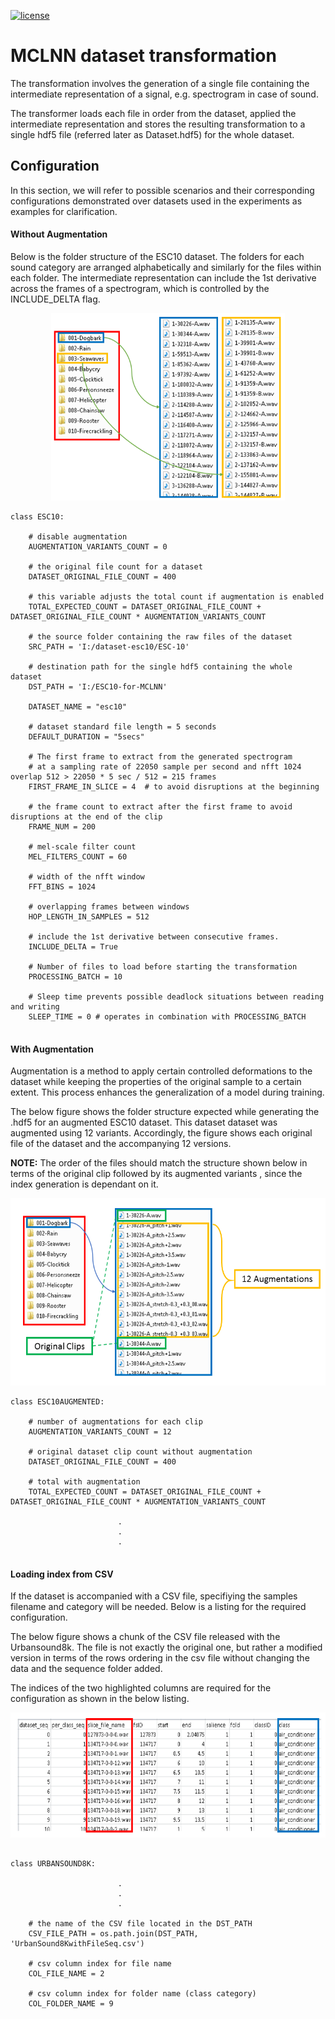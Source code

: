 

[![license](https://img.shields.io/github/license/mashape/apistatus.svg?maxAge=2592000)](https://github.com/fadymedhat/MCLNN/blob/master/LICENSE)

MCLNN dataset transformation
========
The transformation involves the generation of a single file containing the intermediate representation of a signal,
e.g. spectrogram in case of sound. 

The transformer loads each file in order from the dataset, applied the intermediate representation and stores the resulting
transformation to a single hdf5 file (referred later as Dataset.hdf5) for the whole dataset.


## Configuration 

In this section, we will refer to possible scenarios and their corresponding configurations demonstrated over datasets used 
in the experiments as examples for clarification.


#### Without Augmentation  

Below is the folder structure of the ESC10 dataset. The folders for each sound category are arranged alphabetically
 and similarly for the files within each folder. The intermediate representation can include the 1st derivative 
 across the frames of a spectrogram, which is controlled by the INCLUDE_DELTA flag.
 
 
<p align='center'><img height="300"  src='imgs/esc10folderstructure.png'/></p>


```
class ESC10:
    
    # disable augmentation
    AUGMENTATION_VARIANTS_COUNT = 0
    
    # the original file count for a dataset
    DATASET_ORIGINAL_FILE_COUNT = 400
    
    # this variable adjusts the total count if augmentation is enabled
    TOTAL_EXPECTED_COUNT = DATASET_ORIGINAL_FILE_COUNT + DATASET_ORIGINAL_FILE_COUNT * AUGMENTATION_VARIANTS_COUNT
    
    # the source folder containing the raw files of the dataset
    SRC_PATH = 'I:/dataset-esc10/ESC-10'
    
    # destination path for the single hdf5 containing the whole dataset
    DST_PATH = 'I:/ESC10-for-MCLNN'

    DATASET_NAME = "esc10"
    
    # dataset standard file length = 5 seconds
    DEFAULT_DURATION = "5secs"
    
    # The first frame to extract from the generated spectrogram 
    # at a sampling rate of 22050 sample per second and nfft 1024 overlap 512 > 22050 * 5 sec / 512 = 215 frames
    FIRST_FRAME_IN_SLICE = 4  # to avoid disruptions at the beginning
    
    # the frame count to extract after the first frame to avoid disruptions at the end of the clip
    FRAME_NUM = 200  
   
    # mel-scale filter count
    MEL_FILTERS_COUNT = 60
    
    # width of the nfft window
    FFT_BINS = 1024
    
    # overlapping frames between windows 
    HOP_LENGTH_IN_SAMPLES = 512
    
    # include the 1st derivative between consecutive frames.
    INCLUDE_DELTA = True

    # Number of files to load before starting the transformation
    PROCESSING_BATCH = 10
    
    # Sleep time prevents possible deadlock situations between reading and writing 
    SLEEP_TIME = 0 # operates in combination with PROCESSING_BATCH
      
```


#### With Augmentation 

Augmentation is a method to apply certain controlled deformations to the dataset while keeping the properties of the 
original sample to a certain extent. This process enhances the generalization of a model during training. 

The below figure shows the folder structure expected while generating the .hdf5 for an augmented ESC10 dataset.
This dataset dataset was augmented using 12 variants. Accordingly, the figure shows each original file of the dataset 
and the accompanying 12 versions.

__NOTE:__
The order of the files should match the structure shown below in terms of the original clip followed by its augmented variants
, since the index generation is dependant on it.
 
 <p align='center'><img height="300"  src='imgs/esc10folderstructureaugmented.png'/></p>




```    
class ESC10AUGMENTED:

    # number of augmentations for each clip
    AUGMENTATION_VARIANTS_COUNT = 12
    
    # original dataset clip count without augmentation
    DATASET_ORIGINAL_FILE_COUNT = 400
    
    # total with augmentation 
    TOTAL_EXPECTED_COUNT = DATASET_ORIGINAL_FILE_COUNT + DATASET_ORIGINAL_FILE_COUNT * AUGMENTATION_VARIANTS_COUNT
      
                        .
                        .
                        .
   
```    
    
    
#### Loading index from CSV

If the dataset is accompanied with a CSV file, specifiying the samples filename and category will be needed. Below is a listing for the 
 required configuration.
 
 The below figure shows a chunk of the CSV file released with the Urbansound8k. The file is not exactly the original one,
 but rather a modified version in terms of the rows ordering in the csv file without changing the data and the sequence 
 folder added.
 
 The indices of the two highlighted columns are required for the configuration as shown in the below listing. 
 
<p align='center'><img height='200' src='imgs/urbansound8kcsv.png'/></p>
 
 
```

class URBANSOUND8K:
  
                        .
                        .
                        .
                        
    # the name of the CSV file located in the DST_PATH
    CSV_FILE_PATH = os.path.join(DST_PATH, 'UrbanSound8KwithFileSeq.csv')
    
    # csv column index for file name
    COL_FILE_NAME = 2 
    
    # csv column index for folder name (class category)
    COL_FOLDER_NAME = 9 
    
```